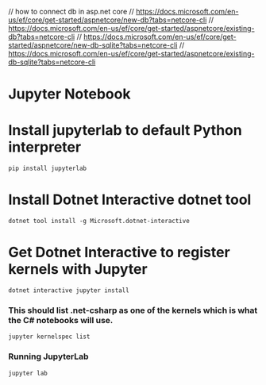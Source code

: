 // how to connect db in asp.net core
// https://docs.microsoft.com/en-us/ef/core/get-started/aspnetcore/new-db?tabs=netcore-cli
// https://docs.microsoft.com/en-us/ef/core/get-started/aspnetcore/existing-db?tabs=netcore-cli
// https://docs.microsoft.com/en-us/ef/core/get-started/aspnetcore/new-db-sqlite?tabs=netcore-cli
// https://docs.microsoft.com/en-us/ef/core/get-started/aspnetcore/existing-db-sqlite?tabs=netcore-cli


# Jupyter Notebook

# Install jupyterlab to default Python interpreter
```pip install jupyterlab```
# Install Dotnet Interactive dotnet tool
```dotnet tool install -g Microsoft.dotnet-interactive```
# Get Dotnet Interactive to register kernels with Jupyter  
```dotnet interactive jupyter install```

### This should list .net-csharp as one of the kernels which is what the C# notebooks will use.
```jupyter kernelspec list```

### Running JupyterLab
```jupyter lab```